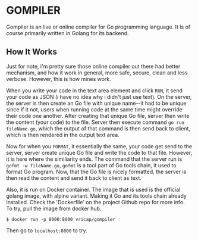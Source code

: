 # GOMPILER

Gompiler is an live or online compiler for Go programming language. It is of course primarily written in Golang for its backend.

## How It Works

Just for note, i'm pretty sure those online compiler out there had better mechanism, and how it work in general, more safe, secure, clean and less verbose. However, this is how mines work.

When you write your code in the text area element and click `RUN`, it send your code as JSON (i have no idea why i didn't just use text). On the server, the server is then create an Go file with unique name--it had to be unique since if it not, users when running code at the same time might override their code one another. After creating that unique Go file, server then write the content (your code) to the file. Server then execute command `go run fileName.go`, which the output of that command is then send back to client, which is then rendered in the output text area.

Now for when you `FORMAT`, it essentially the same, your code get send to the server, server create unique Go file and write the code to that file. However, it is here where the similiarity ends. The command that the server run is `gofmt -w fileName.go`, `gofmt` is a tool part of Go tools chain, it used to format Go program. Now, that the Go file is nicely formatted, the server is then read the content and send it back to client as text.

Also, it is run on Docker container. The image that is used is the official golang image, with alpine variant. Making it Go and its tools chain already installed. Check the 'Dockerfile' on the project Github repo for more info.  
To try, pull the image from docker hub.

```
$ docker run -p 8000:8000 vricap/gompiler
```

Then go to `localhost:8000` to try.
